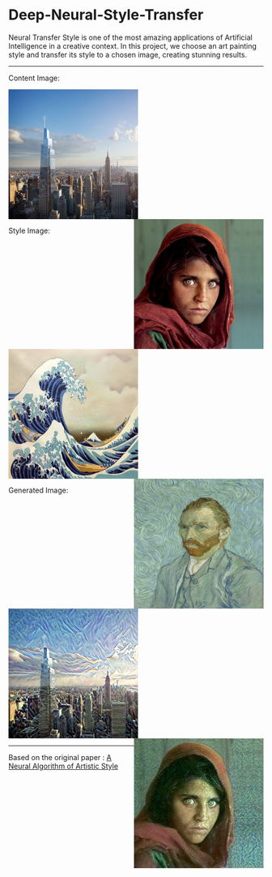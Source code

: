 # Deep-Neural-Style-Transfer
Neural Transfer Style is one of the most amazing applications of Artificial Intelligence in a creative context. In this project, we choose an art painting style and transfer its style to a chosen image, creating stunning results.

---

Content Image:

<img align="left" src="https://github.com/devrajPriyadarshi/Deep-Neural-Style-Transfer/blob/main/Content/city0.jpg" width="256" height="256">
<img align="right" src="https://github.com/devrajPriyadarshi/Deep-Neural-Style-Transfer/blob/main/Content/people2.jpg" width="256" height="256">

<br clear="left"/>

Style Image:
<img align="left" src="https://github.com/devrajPriyadarshi/Deep-Neural-Style-Transfer/blob/main/Style/0.jpg" width="256" height="256">
<img align="right" src="https://github.com/devrajPriyadarshi/Deep-Neural-Style-Transfer/blob/main/Style/1.jpg" width="256" height="256">

<br clear="left"/>

Generated Image:
<img align="left" src="https://github.com/devrajPriyadarshi/Deep-Neural-Style-Transfer/blob/main/Results/city0.jpg" width="256" height="256">
<img align="right" src="https://github.com/devrajPriyadarshi/Deep-Neural-Style-Transfer/blob/main/Results/people2.jpg" width="256" height="256">

<br clear="left"/>

---
Based on the original paper : [A Neural Algorithm of Artistic Style](https://arxiv.org/abs/1508.06576)
